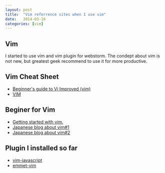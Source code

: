 ```yaml
---
layout: post
title:  "Vim referrence sites when I use vim"
date:   2014-03-16
categories: [vim]
---
```


## Vim
I started to use vim and vim plugin for webstorm.
The condept about vim is not new, but greatest geek recommend to use it for more productive.

## Vim Cheat Sheet
- [Beginner's guide to Vi Improved (vim)](http://newbiedoc.sourceforge.net/text_editing/vim.html)
- [VIM](http://rtorruellas.com/vim-cheat-sheet/)

## Beginer for Vim

- [Getting started with vim.](http://bilalquadri.com/blog/2012/12/17/getting-started-with-vim/)
- [Japanese blog about vim#1](http://www.curiosity-drives.me/2012/01/rails.html)
- [Japanese blog about vim#2](http://vim-users.jp/2011/04/hack215/)

## Plugin I installed so far

- [vim-javascript](https://github.com/pangloss/vim-javascript)
- [emmet-vim](https://github.com/mattn/emmet-vim/)
